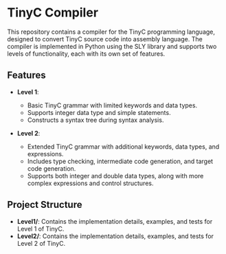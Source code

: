 # TinyC Compiler

This repository contains a compiler for the TinyC programming language, designed to convert TinyC source code into assembly language. The compiler is implemented in Python using the SLY library and supports two levels of functionality, each with its own set of features.

## Features

- **Level 1**:
  - Basic TinyC grammar with limited keywords and data types.
  - Supports integer data type and simple statements.
  - Constructs a syntax tree during syntax analysis.

- **Level 2**:
  - Extended TinyC grammar with additional keywords, data types, and expressions.
  - Includes type checking, intermediate code generation, and target code generation.
  - Supports both integer and double data types, along with more complex expressions and control structures.

## Project Structure

- **Level1/**: Contains the implementation details, examples, and tests for Level 1 of TinyC.
- **Level2/**: Contains the implementation details, examples, and tests for Level 2 of TinyC.

